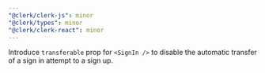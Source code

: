 ```yaml
---
"@clerk/clerk-js": minor
"@clerk/types": minor
"@clerk/clerk-react": minor
---
```


Introduce `transferable` prop for `<SignIn />` to disable the automatic transfer of a sign in attempt to a sign up.
